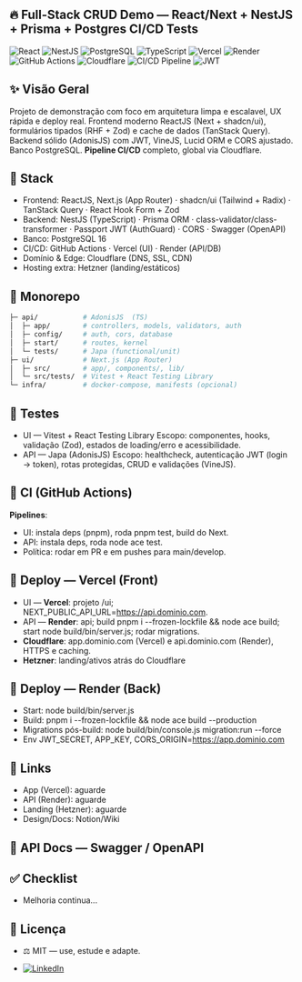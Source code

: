 ## 🔥 Full-Stack CRUD Demo — React/Next + NestJS + Prisma + Postgres CI/CD Tests
<div>
<img src="https://img.shields.io/badge/React-20232A?style=for-the-badge&logo=react&logoColor=61DAFB" alt="React"/>
<img src="https://img.shields.io/badge/NestJS-E0234E?style=for-the-badge&logo=nestjs&logoColor=white" alt="NestJS"/>
<img src="https://img.shields.io/badge/PostgreSQL-4169E1?style=for-the-badge&logo=postgresql&logoColor=white" alt="PostgreSQL"/>
<img src="https://img.shields.io/badge/TypeScript-3178C6?style=for-the-badge&logo=typescript&logoColor=white" alt="TypeScript"/>
<img src="https://img.shields.io/badge/Vercel-46E3B7?style=for-the-badge&logo=vercel&logoColor=white" alt="Vercel"/>
<img src="https://img.shields.io/badge/Render-000000?style=for-the-badge&logo=render&logoColor=white" alt="Render"/>
<img src="https://img.shields.io/badge/GitHub_Actions-2088FF?style=for-the-badge&logo=github-actions&logoColor=white" alt="GitHub Actions"/>
<img src="https://img.shields.io/badge/Cloudflare-F38020?style=for-the-badge&logo=Cloudflare&logoColor=white" alt="Cloudflare"/>
<img src="https://img.shields.io/badge/CI/CD-2088FF?style=for-the-badge&logo=github-actions&logoColor=white" alt="CI/CD Pipeline"/>
<img src="https://img.shields.io/badge/JWT-D63AFF?style=for-the-badge&logo=jsonwebtokens&logoColor=white" alt="JWT"/>
</div>

## ✨ Visão Geral

Projeto de demonstração com foco em arquitetura limpa e escalavel, UX rápida e deploy real.
Frontend moderno ReactJS (Next + shadcn/ui), formulários tipados (RHF + Zod) e cache de dados (TanStack Query).
Backend sólido (AdonisJS) com JWT, VineJS, Lucid ORM e CORS ajustado.
Banco PostgreSQL. **Pipeline CI/CD** completo, global via Cloudflare.

## 🧩 Stack

- Frontend: ReactJS, Next.js (App Router) · shadcn/ui (Tailwind + Radix) · TanStack Query · React Hook Form + Zod
- Backend: NestJS (TypeScript) · Prisma ORM · class-validator/class-transformer · Passport JWT (AuthGuard) · CORS · Swagger (OpenAPI)
- Banco: PostgreSQL 16
- CI/CD: GitHub Actions · Vercel (UI) · Render (API/DB)
- Domínio & Edge: Cloudflare (DNS, SSL, CDN)
- Hosting extra: Hetzner (landing/estáticos)

## 🧭 Monorepo
```bash
├─ api/           # AdonisJS  (TS)
│  ├─ app/        # controllers, models, validators, auth
│  ├─ config/     # auth, cors, database
│  ├─ start/      # routes, kernel
│  └─ tests/      # Japa (functional/unit)
├─ ui/            # Next.js (App Router)
│  ├─ src/        # app/, components/, lib/
│  └─ src/tests/  # Vitest + React Testing Library
└─ infra/         # docker-compose, manifests (opcional)
```

## 🧪 Testes
- UI — Vitest + React Testing Library
 Escopo: componentes, hooks, validação (Zod), estados de loading/erro e acessibilidade.
- API — Japa (AdonisJS)
 Escopo: healthcheck, autenticação JWT (login → token), rotas protegidas, CRUD e validações (VineJS).

## 🔁 CI (GitHub Actions)

**Pipelines**:
- UI: instala deps (pnpm), roda pnpm test, build do Next.
- API: instala deps, roda node ace test.
- Política: rodar em PR e em pushes para main/develop.
  
## 🚀 Deploy — Vercel (Front)

- UI — **Vercel**: projeto /ui; NEXT_PUBLIC_API_URL=https://api.dominio.com.
- API — **Render**: api; build pnpm i --frozen-lockfile && node ace build; start node build/bin/server.js; rodar migrations.
- **Cloudflare**:  app.dominio.com (Vercel) e api.dominio.com (Render), HTTPS e caching.
- **Hetzner**: landing/ativos atrás do Cloudflare

## 🚀 Deploy — Render (Back)

- Start: node build/bin/server.js
- Build: pnpm i --frozen-lockfile && node ace build --production
- Migrations pós-build: node build/bin/console.js migration:run --force
- Env JWT_SECRET, APP_KEY, CORS_ORIGIN=https://app.dominio.com

## 🔗 Links

- App (Vercel): aguarde
- API (Render): aguarde
- Landing (Hetzner): aguarde
- Design/Docs: Notion/Wiki

## 🧭 API Docs — Swagger / OpenAPI

## ✅ Checklist
 - Melhoria continua...

## 📜 Licença
- ⚖️ MIT — use, estude e adapte.

- [![LinkedIn](https://img.shields.io/badge/LinkedIn-0A66C2?style=for-the-badge&logo=linkedin&logoColor=white)](https://www.linkedin.com/in/fabyo-guimaraes/)
 
